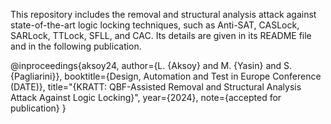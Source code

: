 This repository includes the removal and structural analysis attack against state-of-the-art logic locking techniques, such as Anti-SAT, CASLock, SARLock, TTLock, SFLL, and CAC. Its details are given in its README file and in the following publication.

@inproceedings{aksoy24,
	author={L. {Aksoy} and M. {Yasin} and S. {Pagliarini}},
	booktitle={Design, Automation and Test in Europe Conference (DATE)}, 
	title="{KRATT: QBF-Assisted Removal and Structural Analysis Attack Against Logic Locking}", 
	year={2024},
	note={accepted for publication}
}
